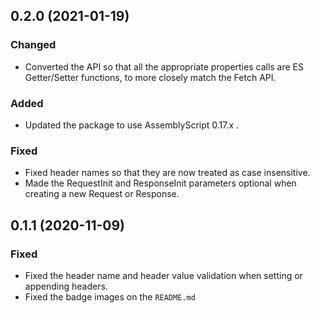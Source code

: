 ## 0.2.0 (2021-01-19)

### Changed

- Converted the API so that all the appropriate properties calls are ES Getter/Setter functions, to more closely match the Fetch API.

### Added

- Updated the package to use AssemblyScript 0.17.x .

### Fixed

- Fixed header names so that they are now treated as case insensitive.
- Made the RequestInit and ResponseInit parameters optional when creating a new Request or Response.

## 0.1.1 (2020-11-09)

### Fixed

- Fixed the header name and header value validation when setting or appending headers.
- Fixed the badge images on the `README.md`
